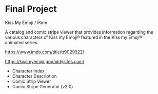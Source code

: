 # Final Project

Kiss My Emoji / iKme

A catalog and comic stripe viewer that provides information regarding the various characters of Kiss my Emoji® featured in the Kiss my Emoji® animated series.

https://www.imdb.com/title/tt9029322/

https://kissmyemoji.godaddysites.com/

* Character Index
* Character Description 
* Comic Strip Viewer 
* Comic Stripe Generator (v2.0)

